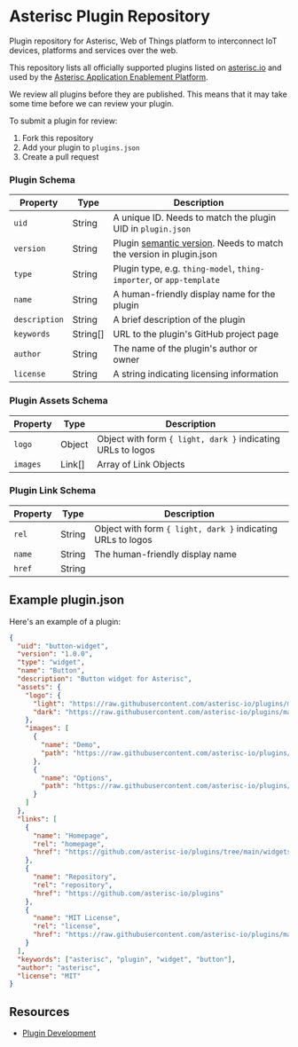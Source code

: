 # Asterisc Plugin Repository

Plugin repository for Asterisc, Web of Things platform to interconnect IoT devices, platforms and services over the web.

This repository lists all officially supported plugins listed on [asterisc.io](https://asterisc.io/plugins) and used by the [Asterisc Application Enablement Platform](https://app.asterisc.io).

We review all plugins before they are published. This means that it may take some time before we can review your plugin.

To submit a plugin for review:

1. Fork this repository
2. Add your plugin to `plugins.json`
3. Create a pull request

### Plugin Schema

| Property      | Type     | Description                                                                               |
| ------------- | -------- | ----------------------------------------------------------------------------------------- |
| `uid`         | String   | A unique ID. Needs to match the plugin UID in `plugin.json`                               |
| `version`     | String   | Plugin [semantic version](https://semver.org/). Needs to match the version in plugin.json |
| `type`        | String   | Plugin type, e.g. `thing-model`, `thing-importer`, or `app-template`                      |
| `name`        | String   | A human-friendly display name for the plugin                                              |
| `description` | String   | A brief description of the plugin                                                         |
| `keywords`    | String[] | URL to the plugin's GitHub project page                                                   |
| `author`      | String   | The name of the plugin's author or owner                                                  |
| `license`     | String   | A string indicating licensing information                                                 |

### Plugin Assets Schema

| Property | Type   | Description                                                 |
| -------- | ------ | ----------------------------------------------------------- |
| `logo`   | Object | Object with form `{ light, dark }` indicating URLs to logos |
| `images` | Link[] | Array of Link Objects                                       |

### Plugin Link Schema

| Property | Type   | Description                                                 |
| -------- | ------ | ----------------------------------------------------------- |
| `rel`    | String | Object with form `{ light, dark }` indicating URLs to logos |
| `name`   | String | The human-friendly display name                             |
| `href`   | String |                                                             |

## Example plugin.json

Here's an example of a plugin:

```json
{
  "uid": "button-widget",
  "version": "1.0.0",
  "type": "widget",
  "name": "Button",
  "description": "Button widget for Asterisc",
  "assets": {
    "logo": {
      "light": "https://raw.githubusercontent.com/asterisc-io/plugins/main/widgets/button/src/assets/logos/logo-light.png",
      "dark": "https://raw.githubusercontent.com/asterisc-io/plugins/main/widgets/button/src/assets/logos/logo-dark.png"
    },
    "images": [
      {
        "name": "Demo",
        "path": "https://raw.githubusercontent.com/asterisc-io/plugins/main/widgets/alert-table/src/assets/images/demo.png"
      },
      {
        "name": "Options",
        "path": "https://raw.githubusercontent.com/asterisc-io/plugins/main/widgets/alert-table/src/assets/images/options.png"
      }
    ]
  },
  "links": [
    {
      "name": "Homepage",
      "rel": "homepage",
      "href": "https://github.com/asterisc-io/plugins/tree/main/widgets/button"
    },
    {
      "name": "Repository",
      "rel": "repository",
      "href": "https://github.com/asterisc-io/plugins"
    },
    {
      "name": "MIT License",
      "rel": "license",
      "href": "https://raw.githubusercontent.com/asterisc-io/plugins/main/widgets/button/LICENSE"
    }
  ],
  "keywords": ["asterisc", "plugin", "widget", "button"],
  "author": "asterisc",
  "license": "MIT"
}
```

## Resources

- [Plugin Development](https://asterisc.io/docs)
